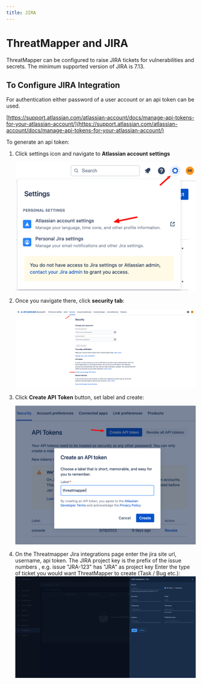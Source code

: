 ```yaml
---
title: JIRA
---
```


# ThreatMapper and JIRA

ThreatMapper can be configured to raise JIRA tickets for vulnerabilities and secrets. The minimum supported version of JIRA is 7.13.

## To Configure JIRA Integration
For authentication either password of a user account or an api token can be used.

[https://support.atlassian.com/atlassian-account/docs/manage-api-tokens-for-your-atlassian-account/](https://support.atlassian.com/atlassian-account/docs/manage-api-tokens-for-your-atlassian-account/)

To generate an api token:

1. Click settings icon and navigate to **Atlassian account settings**

   ![JIRA](../img/integrations-jira-1.png)

2. Once you navigate there, click **security tab**:

   ![JIRA](../img/integrations-jira-2.png)

3. Click **Create API Token** button, set label and create:

   ![JIRA](../img/integrations-jira-3.png)

4. On the Threatmapper Jira integrations page enter the jira site url, username, api token. 
   The JIRA project key is the prefix of the issue numbers , e.g. issue "JRA-123" has "JRA" as project key
   Enter the type of ticket you would want ThreatMapper to create (Task / Bug etc.):
   ![JIRA](../img/integrations-jira-4.png)
